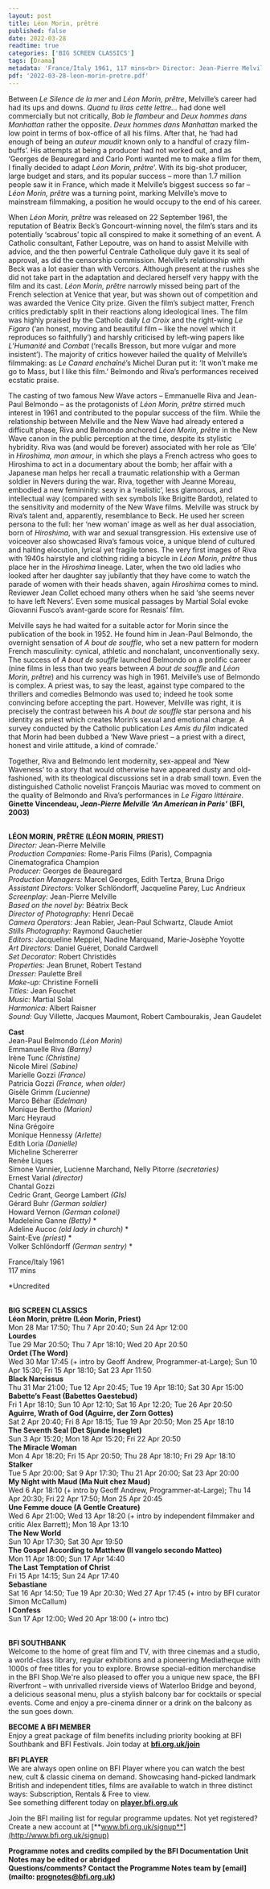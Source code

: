```yaml
---
layout: post
title: Léon Morin, prêtre
published: false
date: 2022-03-28
readtime: true
categories: ['BIG SCREEN CLASSICS']
tags: [Drama]
metadata: 'France/Italy 1961, 117 mins<br> Director: Jean-Pierre Melville'
pdf: '2022-03-28-leon-morin-pretre.pdf'
---
```


Between _Le Silence de la mer_ and _Léon Morin, prêtre_, Melville’s career had had its ups and downs. _Quand tu liras cette lettre…_ had done well commercially but not critically, _Bob le flambeur_ and _Deux hommes dans Manhattan_ rather the opposite. _Deux hommes dans Manhattan_ marked the low point in terms of box-office of all his films. After that, he ‘had had enough of being an _auteur maudit_ known only to a handful of crazy film-buffs’. His attempts at being a producer had not worked out, and as ‘Georges de Beauregard and Carlo Ponti wanted me to make a film for them, I finally decided to adapt _Léon Morin, prêtre_’. With its big-shot producer, large budget and stars, and its popular success – more than 1.7 million people saw it in France, which made it Melville’s biggest success so far – _Léon Morin, prêtre_ was a turning point, marking Melville’s move to mainstream filmmaking, a position he would occupy to the end of his career.

When _Léon Morin, prêtre_ was released on 22 September 1961, the reputation of Béatrix Beck’s Goncourt-winning novel, the film’s stars and its potentially ‘scabrous’ topic all conspired to make it something of an event. A Catholic consultant, Father Lepoutre, was on hand to assist Melville with advice, and the then powerful Centrale Catholique duly gave it its seal of approval, as did the censorship commission. Melville’s relationship with Beck was a lot easier than with Vercors. Although present at the rushes she did not take part in the adaptation and declared herself very happy with the film and its cast.  _Léon Morin, prêtre_ narrowly missed being part of the French selection at Venice that year, but was shown out of competition and was awarded the Venice City prize. Given the film’s subject matter, French critics predictably split in their reactions along ideological lines. The film was highly praised by the Catholic daily _La Croix_ and the right-wing _Le Figaro_ (‘an honest, moving and beautiful film – like the novel which it reproduces so faithfully’) and harshly criticised by left-wing papers like _L’Humanité_ and _Combat_ (‘recalls Bresson, but more vulgar and more insistent’). The majority of critics however hailed the quality of Melville’s filmmaking: as _Le Canard enchaîné_’s Michel Duran put it:  ‘It won’t make me go to Mass, but I like this film.’ Belmondo and Riva’s performances received ecstatic praise.

The casting of two famous New Wave actors – Emmanuelle Riva and  Jean-Paul Belmondo – as the protagonists of _Léon Morin, prêtre_ stirred much interest in 1961 and contributed to the popular success of the film. While the relationship between Melville and the New Wave had already entered a difficult phase, Riva and Belmondo anchored _Léon Morin, prêtre_ in the New Wave canon in the public perception at the time, despite its stylistic hybridity. Riva was (and would be forever) associated with her role as ‘Elle’ in _Hiroshima, mon amour_, in which she plays a French actress who goes to Hiroshima to act in a documentary about the bomb; her affair with a Japanese man helps her recall a traumatic relationship with a German soldier in Nevers during the war. Riva, together with Jeanne Moreau, embodied a new femininity: sexy in a ‘realistic’, less glamorous, and intellectual way (compared with sex symbols like Brigitte Bardot), related to the sensitivity and modernity of the New Wave films.  Melville was struck by Riva’s talent and, apparently, resemblance to Beck.  He used her screen persona to the full: her ‘new woman’ image as well as her dual association, born of _Hiroshima_, with war and sexual transgression.  His extensive use of voiceover also showcased Riva’s famous voice, a unique blend of cultured and halting elocution, lyrical yet fragile tones. The very first images of Riva with 1940s hairstyle and clothing riding a bicycle in _Léon Morin, prêtre_ thus place her in the _Hiroshima_ lineage. Later, when the two old ladies who looked after her daughter say jubilantly that they have come to watch the parade of women with their heads shaven, again _Hiroshima_ comes to mind. Reviewer Jean Collet echoed many others when he said ‘she seems never to have left Nevers’. Even some musical passages by Martial Solal evoke Giovanni Fusco’s avant-garde score for Resnais’ film.

Melville says he had waited for a suitable actor for Morin since the publication of the book in 1952. He found him in Jean-Paul Belmondo, the overnight sensation of _A bout de souffle_, who set a new pattern for modern French masculinity: cynical, athletic and nonchalant, unconventionally sexy.  The success of _A bout de souffle_ launched Belmondo on a prolific career (nine films in less than two years between _A bout de souffle_ and _Léon Morin, prêtre_) and his currency was high in 1961. Melville’s use of Belmondo is complex.  A priest was, to say the least, against type compared to the thrillers and comedies Belmondo was used to; indeed he took some convincing before accepting the part. However, Melville was right, it is precisely the contrast between his _A bout de souffle_ star persona and his identity as priest which creates Morin’s sexual and emotional charge. A survey conducted by the Catholic publication _Les Amis du film_ indicated that Morin had been dubbed a ‘New Wave priest – a priest with a direct, honest and virile attitude, a kind  of comrade.’

Together, Riva and Belmondo lent modernity, sex-appeal and ‘New Waveness’ to a story that would otherwise have appeared dusty and old-fashioned, with its theological discussions set in a drab small town. Even the distinguished Catholic novelist François Mauriac was moved to comment on the quality of Belmondo and Riva’s performances in _Le Figaro littéraire_.  
**Ginette Vincendeau, _Jean-Pierre Melville ‘An American in Paris’_ (BFI, 2003)**
<br><br>

**LÉON MORIN, PRÊTRE (LÉON MORIN, PRIEST)**<br>
_Director:_ Jean-Pierre Melville<br>
_Production Companies:_ Rome-Paris Films (Paris), Compagnia Cinematografica Champion<br>
_Producer:_ Georges de Beauregard<br>
_Production Managers:_ Marcel Georges,  Edith Tertza, Bruna Drigo<br>
_Assistant Directors:_ Volker Schlöndorff,  Jacqueline Parey, Luc Andrieux<br>
_Screenplay:_ Jean-Pierre Melville<br>
_Based on the novel by:_ Béatrix Beck<br>
_Director of Photography:_ Henri Decaë<br>
_Camera Operators:_ Jean Rabier,  Jean-Paul Schwartz, Claude Amiot<br>
_Stills Photography:_ Raymond Gauchetier<br>
_Editors:_ Jacqueline Meppiel, Nadine Marquand, Marie-Josèphe Yoyotte<br>
_Art Directors:_ Daniel Guéret, Donald Cardwell<br>
_Set Decorator:_ Robert Christidès<br>
_Properties:_ Jean Brunet, Robert Testand<br>
_Dresser:_ Paulette Breil<br>
_Make-up:_ Christine Fornelli<br>
_Titles:_ Jean Fouchet<br>
_Music:_ Martial Solal<br>
_Harmonica:_ Albert Raisner<br>
_Sound:_ Guy Villette, Jacques Maumont, Robert Cambourakis, Jean Gaudelet<br>

**Cast**<br>
Jean-Paul Belmondo _(Léon Morin)_<br>
Emmanuelle Riva _(Barny)_<br>
Irène Tunc _(Christine)_<br>
Nicole Mirel _(Sabine)_<br>
Marielle Gozzi _(France)_<br>
Patricia Gozzi _(France, when older)_<br>
Gisèle Grimm _(Lucienne)_<br>
Marco Béhar _(Edelman)_<br>
Monique Bertho _(Marion)_<br>
Marc Heyraud<br>
Nina Grégoire<br>
Monique Hennessy _(Arlette)_<br>
Edith Loria _(Danielle)_<br>
Micheline Schererrer<br>
Renée Liques<br>
Simone Vannier, Lucienne Marchand, Nelly Pitorre _(secretaries)_<br>
Ernest Varial _(director)_<br>
Chantal Gozzi<br>
Cedric Grant, George Lambert _(GIs)_<br>
Gérard Buhr _(German soldier)_<br>
Howard Vernon _(German colonel)_<br>
Madeleine Ganne _(Betty)_ *<br>
Adeline Aucoc _(old lady in church)_ *<br>
Saint-Eve _(priest)_ *<br>
Volker Schlöndorff _(German sentry)_ *<br>

France/Italy 1961<br>
117 mins

*Uncredited<br>
<br>


**BIG SCREEN CLASSICS**<br>
**Léon Morin, prêtre (Léon Morin, Priest)**<br>
Mon 28 Mar 17:50; Thu 7 Apr 20:40;  Sun 24 Apr 12:00<br>
**Lourdes**<br>
Tue 29 Mar 20:50; Thu 7 Apr 18:10;  Wed 20 Apr 20:50<br>
**Ordet (The Word)**<br>
Wed 30 Mar 17:45 (+ intro by Geoff Andrew, Programmer-at-Large); Sun 10 Apr 15:30;  Fri 15 Apr 18:10; Sat 23 Apr 11:50<br>
**Black Narcissus**<br>
Thu 31 Mar 21:00; Tue 12 Apr 20:45;  Tue 19 Apr 18:10; Sat 30 Apr 15:00<br>
**Babette’s Feast (Babettes Gaestebud)**<br>
Fri 1 Apr 18:10; Sun 10 Apr 12:10;  Sat 16 Apr 12:20; Tue 26 Apr 20:50<br>
**Aguirre, Wrath of God (Aguirre, der Zorn Gottes)**<br>
Sat 2 Apr 20:40; Fri 8 Apr 18:15; Tue 19 Apr 20:50; Mon 25 Apr 18:10<br>
**The Seventh Seal (Det Sjunde Inseglet)**<br>
Sun 3 Apr 15:20; Mon 18 Apr 15:20;  Fri 22 Apr 20:50<br>
**The Miracle Woman**<br>
Mon 4 Apr 18:20; Fri 15 Apr 20:50;  Thu 28 Apr 18:10; Fri 29 Apr 18:10<br>
**Stalker**<br>
Tue 5 Apr 20:00; Sat 9 Apr 17:30;  Thu 21 Apr 20:00; Sat 23 Apr 20:00<br>
**My Night with Maud (Ma Nuit chez Maud)**<br>
Wed 6 Apr 18:10 (+ intro by Geoff Andrew, Programmer-at-Large); Thu 14 Apr 20:30;  Fri 22 Apr 17:50; Mon 25 Apr 20:45<br>
**Une Femme douce (A Gentle Creature)**<br>
Wed 6 Apr 21:00; Wed 13 Apr 18:20 (+ intro by independent filmmaker and critic Alex Barrett);  Mon 18 Apr 13:10<br>
**The New World**<br>
Sun 10 Apr 17:30; Sat 30 Apr 19:50<br>
**The Gospel According to Matthew  (Il vangelo secondo Matteo)**<br>
Mon 11 Apr 18:00; Sun 17 Apr 14:40<br>
**The Last Temptation of Christ**<br>
Fri 15 Apr 14:15; Sun 24 Apr 17:40<br>
**Sebastiane**<br>
Sat 16 Apr 14:50; Tue 19 Apr 20:30; Wed 27 Apr 17:45 (+ intro by BFI curator Simon McCallum)<br>
**I Confess**<br>
Sun 17 Apr 12:00; Wed 20 Apr 18:00 (+ intro tbc)<br>
<br>

**BFI SOUTHBANK**  
Welcome to the home of great film and TV, with three cinemas and a studio, a world-class library, regular exhibitions and a pioneering Mediatheque with 1000s of free titles for you to explore. Browse special-edition merchandise in the BFI Shop.We&#39;re also pleased to offer you a unique new space, the BFI Riverfront – with unrivalled riverside views of Waterloo Bridge and beyond, a delicious seasonal menu, plus a stylish balcony bar for cocktails or special events. Come and enjoy a pre-cinema dinner or a drink on the balcony as the sun goes down.  

**BECOME A BFI MEMBER**  
Enjoy a great package of film benefits including priority booking at BFI Southbank and BFI Festivals. Join today at [**bfi.org.uk/join**](http://www.bfi.org.uk/join)  

**BFI PLAYER**  
 We are always open online on BFI Player where you can watch the best new, cult &amp; classic cinema on demand. Showcasing hand-picked landmark British and independent titles, films are available to watch in three distinct ways: Subscription, Rentals &amp; Free to view.<br> 
See something different today on [**player.bfi.org.uk**](https://player.bfi.org.uk/)

Join the BFI mailing list for regular programme updates. Not yet registered? Create a new account at [**www.bfi.org.uk/signup**](http://www.bfi.org.uk/signup)

**Programme notes and credits compiled by the BFI Documentation Unit  
Notes may be edited or abridged  
Questions/comments? Contact the Programme Notes team by [email](mailto: prognotes@bfi.org.uk)**

<!--stackedit_data:
eyJoaXN0b3J5IjpbMTQ5NTg0OTk3Nl19
-->
